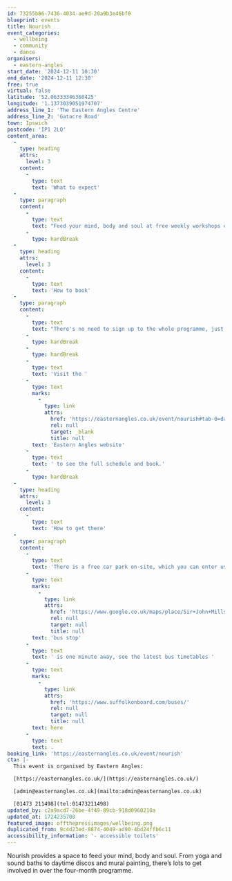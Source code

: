 ```yaml
---
id: 73255b86-7436-4034-ae9d-20a9b3e46bf0
blueprint: events
title: Nourish
event_categories:
  - wellbeing
  - community
  - dance
organisers:
  - eastern-angles
start_date: '2024-12-11 10:30'
end_date: '2024-12-11 12:30'
free: true
virtual: false
latitude: '52.06333346360425'
longitude: '1.1373039051974707'
address_line_1: 'The Eastern Angles Centre'
address_line_2: 'Gatacre Road'
town: Ipswich
postcode: 'IP1 2LQ'
content_area:
  -
    type: heading
    attrs:
      level: 3
    content:
      -
        type: text
        text: 'What to expect'
  -
    type: paragraph
    content:
      -
        type: text
        text: "Feed your mind, body and soul at free weekly workshops exploring wellbeing through creativity and the arts. From yoga and sound baths to daytime discos and mural painting, there's lots to get involved in over this four-month programme."
      -
        type: hardBreak
  -
    type: heading
    attrs:
      level: 3
    content:
      -
        type: text
        text: 'How to book'
  -
    type: paragraph
    content:
      -
        type: text
        text: "There's no need to sign up to the whole programme, just book in for the sessions that connect with you and join our wellbeing community every Wednesday morning."
      -
        type: hardBreak
      -
        type: hardBreak
      -
        type: text
        text: 'Visit the '
      -
        type: text
        marks:
          -
            type: link
            attrs:
              href: 'https://easternangles.co.uk/event/nourish#tab-0=dates-and-times'
              rel: null
              target: _blank
              title: null
        text: 'Eastern Angles website'
      -
        type: text
        text: ' to see the full schedule and book.'
      -
        type: hardBreak
  -
    type: heading
    attrs:
      level: 3
    content:
      -
        type: text
        text: 'How to get there'
  -
    type: paragraph
    content:
      -
        type: text
        text: 'There is a free car park on-site, which you can enter using the large blue gates located on the right-hand side of Gatacre Road. Other car parks nearby which are pay and display include: South Street Car Park (10 min walk to theatre), Portman Road Car Park (16 min walk to theatre). The closest '
      -
        type: text
        marks:
          -
            type: link
            attrs:
              href: 'https://www.google.co.uk/maps/place/Sir+John+Mills+Theatre/@52.0631843,1.1376062,19.75z/data=!4m12!1m6!3m5!1s0x47d9a1b5f34a8ddd:0xe05bc781d84ef4dd!2sEastern+Angles+Centre!8m2!3d52.0631422!4d1.13732!3m4!1s0x47d9a1b5f9a67d49:0x8856208cee78829a!8m2!3d52.063236!4d1.137275'
              rel: null
              target: null
              title: null
        text: 'bus stop'
      -
        type: text
        text: ' is one minute away, see the latest bus timetables '
      -
        type: text
        marks:
          -
            type: link
            attrs:
              href: 'https://www.suffolkonboard.com/buses/'
              rel: null
              target: null
              title: null
        text: here
      -
        type: text
        text: .
booking_link: 'https://easternangles.co.uk/event/nourish'
cta: |-
  This event is organised by Eastern Angles:

  [https://easternangles.co.uk/](https://easternangles.co.uk/) 

  [admin@easternangles.co.uk](mailto:admin@easternangles.co.uk)

  [01473 211498](tel:01473211498)
updated_by: c2a9acd7-26be-4f49-89cb-918d0960210a
updated_at: 1724235708
featured_image: offthepressimages/wellbeing.png
duplicated_from: 9c4d23ed-8874-4049-ad90-4bd24ffb6c11
accessibility_information: '- accessible toilets'
---
```

Nourish provides a space to feed your mind, body and soul. From yoga and sound baths to daytime discos and mural painting, there’s lots to get involved in over the four-month programme.